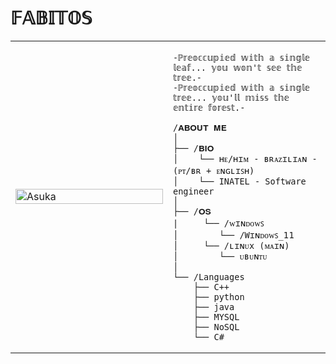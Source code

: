 # 𝔽𝔸𝔹𝕀𝕋𝕆𝕊

<table>
  <tr>
    <td style="width: 50%;">
       <img src="https://github.com/FabioAGC/FabioAGC/blob/main/2a20476ec0356bdbb03fa09ed93c5bfe.gif" alt="Asuka" style="width: 100%; border: none;"/>
    </td>
    <td style="width: 50%; vertical-align: top;">
      <p style="font-family: monospace; font-size: 16px;">
     
        
    -ℙ𝕣𝕖𝕠𝕔𝕔𝕦𝕡𝕚𝕖𝕕 𝕨𝕚𝕥𝕙 𝕒 𝕤𝕚𝕟𝕘𝕝𝕖 𝕝𝕖𝕒𝕗... 𝕪𝕠𝕦 𝕨𝕠𝕟'𝕥 𝕤𝕖𝕖 𝕥𝕙𝕖 𝕥𝕣𝕖𝕖.- 
    -ℙ𝕣𝕖𝕠𝕔𝕔𝕦𝕡𝕚𝕖𝕕 𝕨𝕚𝕥𝕙 𝕒 𝕤𝕚𝕟𝕘𝕝𝕖 𝕥𝕣𝕖𝕖... 𝕪𝕠𝕦'𝕝𝕝 𝕞𝕚𝕤𝕤 𝕥𝕙𝕖 𝕖𝕟𝕥𝕚𝕣𝕖 𝕗𝕠𝕣𝕖𝕤𝕥.-

</p>

    /𝐀𝐁𝐎𝐔𝐓 𝐌𝐄
    │
    ├── /𝐁𝐈𝐎
    │    └── ʜᴇ/ʜɪᴍ - ʙʀᴀᴢɪʟɪᴀɴ - (ᴘᴛ/ʙʀ + ᴇɴɢʟɪꜱʜ)
    │    └── INATEL - Software engineer
    │
    ├── /𝐎𝐒
    |     └── /ᴡɪɴᴅᴏᴡꜱ
    │        └── /Wɪɴᴅᴏᴡꜱ_𝟣𝟣
    │     └── /ʟɪɴᴜx (ᴍᴀɪɴ)
    │        └── ᴜʙᴜɴᴛᴜ
    │           
    └── /Languages
        ├── C++
        ├── python
        ├── java
        ├── MYSQL
        ├── NoSQL
        └── C#
        
        
  </tr>
</table>
